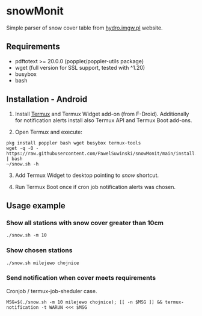 # snowMonit
Simple parser of snow cover table from [hydro.imgw.pl](https://hydro.imgw.pl) website.


## Requirements
 
 - pdftotext >= 20.0.0 (poppler/poppler-utils package)
 - wget (full version for SSL support, tested with ^1.20)
 - busybox
 - bash


## Installation - Android

1. Install [Termux](https://termux.com) and Termux Widget add-on (from F-Droid).
Additionally for notification alerts install also Termux API and Termux Boot add-ons.

2. Open Termux and execute:

```
pkg install poppler bash wget busybox termux-tools
wget -q -O - https://raw.githubusercontent.com/PawelSuwinski/snowMonit/main/install.sh | bash
~/snow.sh -h
```

3. Add Termux Widget to desktop pointing to _snow_ shortcut.

4. Run Termux Boot once if cron job notification alerts was chosen.


## Usage example

### Show all stations with snow cover greater than 10cm

`./snow.sh -m 10`

### Show chosen stations

`./snow.sh milejewo chojnice`

### Send notification when cover meets requirements

Cronjob / termux-job-sheduler case.

```
MSG=$(./snow.sh -m 10 milejewo chojnice); [[ -n $MSG ]] && termux-notification -t WARUN <<< $MSG
```

